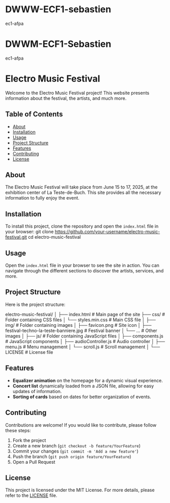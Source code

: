 # DWWW-ECF1-sebastien
ec1-afpa
# DWWM-ECF1-Sebastien
ec1-afpa

# Electro Music Festival

Welcome to the Electro Music Festival project! This website presents information about the festival, the artists, and much more.

## Table of Contents

- [About](#about)
- [Installation](#installation)
- [Usage](#usage)
- [Project Structure](#project-structure)
- [Features](#features)
- [Contributing](#contributing)
- [License](#license)

## About

The Electro Music Festival will take place from June 15 to 17, 2025, at the exhibition center of La Teste-de-Buch. This site provides all the necessary information to fully enjoy the event.

## Installation

To install this project, clone the repository and open the `index.html` file in your browser:
git clone https://github.com/your-username/electro-music-festival.git
cd electro-music-festival
## Usage

Open the `index.html` file in your browser to see the site in action. You can navigate through the different sections to discover the artists, services, and more.

## Project Structure

Here is the project structure:

electro-music-festival/
│
├── index.html # Main page of the site
├── css/ # Folder containing CSS files
│ └── styles.min.css # Main CSS file
│
├── img/ # Folder containing images
│ ├── favicon.png # Site icon
│ ├── festival-techno-la-teste-banniere.jpg # Festival banner
│ └── ... # Other images
│
├── js/ # Folder containing JavaScript files
│ ├── components.js # JavaScript components
│ ├── audioController.js # Audio controller
│ ├── menu.js # Menu management
│ └── scroll.js # Scroll management
│
└── LICENSE # License file


## Features

- **Equalizer animation** on the homepage for a dynamic visual experience.
- **Concert list** dynamically loaded from a JSON file, allowing for easy updates of information.
- **Sorting of cards** based on dates for better organization of events.

## Contributing

Contributions are welcome! If you would like to contribute, please follow these steps:

1. Fork the project
2. Create a new branch (`git checkout -b feature/YourFeature`)
3. Commit your changes (`git commit -m 'Add a new feature'`)
4. Push the branch (`git push origin feature/YourFeature`)
5. Open a Pull Request

## License

This project is licensed under the MIT License. For more details, please refer to the [LICENSE](LICENSE) file.

